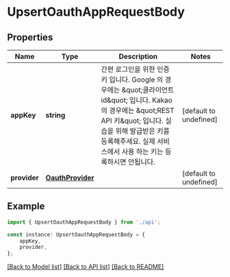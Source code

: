 # UpsertOauthAppRequestBody


## Properties

Name | Type | Description | Notes
------------ | ------------- | ------------- | -------------
**appKey** | **string** | 간편 로그인을 위한 인증 키 입니다. Google 의 경우에는 \&quot;클라이언트 id\&quot; 입니다. Kakao 의 경우에는 \&quot;REST API 키\&quot; 입니다. 실습을 위해 발급받은 키를 등록해주세요. 실제 서비스에서 사용 하는 키는 등록하시면 안됩니다. | [default to undefined]
**provider** | [**OauthProvider**](OauthProvider.md) |  | [default to undefined]

## Example

```typescript
import { UpsertOauthAppRequestBody } from './api';

const instance: UpsertOauthAppRequestBody = {
    appKey,
    provider,
};
```

[[Back to Model list]](../README.md#documentation-for-models) [[Back to API list]](../README.md#documentation-for-api-endpoints) [[Back to README]](../README.md)
